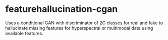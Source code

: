 # featurehallucination-cgan

Uses a conditional GAN with discriminator of 2C classes for real and fake to hallucinate missing features for hyperspectral or multimodal data using available features.
